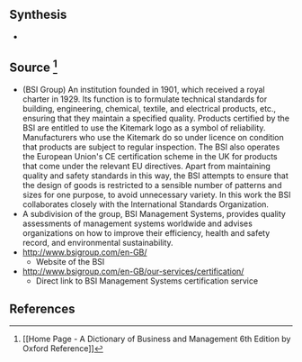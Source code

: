 ## Synthesis
- 
## Source [^1]
- (BSI Group) An institution founded in 1901, which received a royal charter in 1929. Its function is to formulate technical standards for building, engineering, chemical, textile, and electrical products, etc., ensuring that they maintain a specified quality. Products certified by the BSI are entitled to use the Kitemark logo as a symbol of reliability. Manufacturers who use the Kitemark do so under licence on condition that products are subject to regular inspection. The BSI also operates the European Union's CE certification scheme in the UK for products that come under the relevant EU directives. Apart from maintaining quality and safety standards in this way, the BSI attempts to ensure that the design of goods is restricted to a sensible number of patterns and sizes for one purpose, to avoid unnecessary variety. In this work the BSI collaborates closely with the International Standards Organization.
- A subdivision of the group, BSI Management Systems, provides quality assessments of management systems worldwide and advises organizations on how to improve their efficiency, health and safety record, and environmental sustainability.
- http://www.bsigroup.com/en-GB/
	- Website of the BSI
- http://www.bsigroup.com/en-GB/our-services/certification/
	- Direct link to BSI Management Systems certification service
## References

[^1]: [[Home Page - A Dictionary of Business and Management 6th Edition by Oxford Reference]]